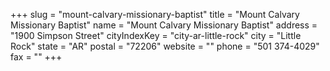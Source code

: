 +++
slug = "mount-calvary-missionary-baptist"
title = "Mount Calvary Missionary Baptist"
name = "Mount Calvary Missionary Baptist"
address = "1900 Simpson Street"
cityIndexKey = "city-ar-little-rock"
city = "Little Rock"
state = "AR"
postal = "72206"
website = ""
phone = "501 374-4029"
fax = ""
+++
